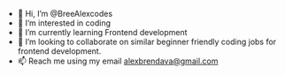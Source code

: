 - 👋 Hi, I’m @BreeAlexcodes
- 👀 I’m interested in coding
- 🌱 I’m currently learning Frontend development
- 💞️ I’m looking to collaborate on similar beginner friendly coding jobs for frontend development.
- 📫 Reach me using my email alexbrendava@gmail.com

<!---
BreeAlexcodes/BreeAlexcodes is a ✨ special ✨ repository because its `README.md` (this file) appears on your GitHub profile.
You can click the Preview link to take a look at your changes.
--->
